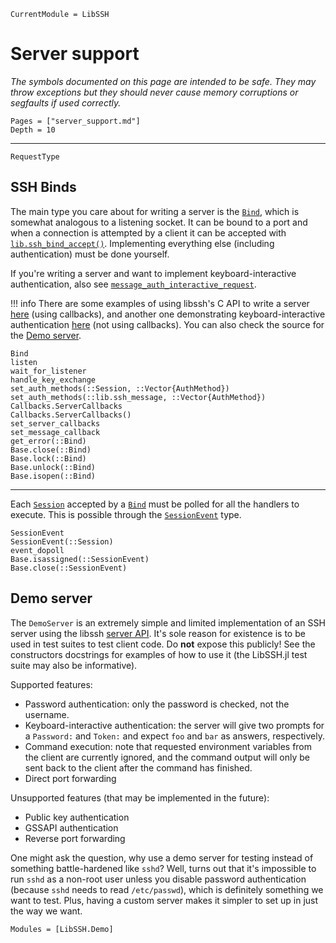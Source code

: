 ```@meta
CurrentModule = LibSSH
```

# Server support

*The symbols documented on this page are intended to be safe. They may throw
exceptions but they should never cause memory corruptions or segfaults if used
correctly.*

```@contents
Pages = ["server_support.md"]
Depth = 10
```

---

```@docs
RequestType
```

## SSH Binds

The main type you care about for writing a server is the [`Bind`](@ref), which
is somewhat analogous to a listening socket. It can be bound to a port and when
a connection is attempted by a client it can be accepted with
[`lib.ssh_bind_accept()`](@ref). Implementing everything else (including
authentication) must be done yourself.

If you're writing a server and want to implement keyboard-interactive
authentication, also see [`message_auth_interactive_request`](@ref).

!!! info
    There are some examples of using libssh's C API to write a server
    [here](https://gitlab.com/libssh/libssh-mirror/-/blob/master/examples/samplesshd-cb.c)
    (using callbacks), and another one demonstrating keyboard-interactive
    authentication
    [here](https://gitlab.com/libssh/libssh-mirror/-/blob/master/examples/samplesshd-kbdint.c)
    (not using callbacks). You can also check the source for the [Demo server](@ref).

```@docs
Bind
listen
wait_for_listener
handle_key_exchange
set_auth_methods(::Session, ::Vector{AuthMethod})
set_auth_methods(::lib.ssh_message, ::Vector{AuthMethod})
Callbacks.ServerCallbacks
Callbacks.ServerCallbacks()
set_server_callbacks
set_message_callback
get_error(::Bind)
Base.close(::Bind)
Base.lock(::Bind)
Base.unlock(::Bind)
Base.isopen(::Bind)
```

---

Each [`Session`](@ref) accepted by a [`Bind`](@ref) must be polled for all the
handlers to execute. This is possible through the [`SessionEvent`](@ref) type.

```@docs
SessionEvent
SessionEvent(::Session)
event_dopoll
Base.isassigned(::SessionEvent)
Base.close(::SessionEvent)
```

## Demo server

The `DemoServer` is an extremely simple and limited implementation of an SSH
server using the libssh [server
API](https://api.libssh.org/stable/group__libssh__server.html). It's sole reason
for existence is to be used in test suites to test client code. Do **not**
expose this publicly! See the constructors docstrings for examples of how to use
it (the LibSSH.jl test suite may also be informative).

Supported features:
- Password authentication: only the password is checked, not the username.
- Keyboard-interactive authentication: the server will give two prompts for a
  `Password:` and `Token:` and expect `foo` and `bar` as answers, respectively.
- Command execution: note that requested environment variables from the client
  are currently ignored, and the command output will only be sent back to the
  client after the command has finished.
- Direct port forwarding

Unsupported features (that may be implemented in the future):
- Public key authentication
- GSSAPI authentication
- Reverse port forwarding

One might ask the question, why use a demo server for testing instead of
something battle-hardened like `sshd`? Well, turns out that it's impossible to
run `sshd` as a non-root user unless you disable password authentication
(because `sshd` needs to read `/etc/passwd`), which is definitely something we
want to test. Plus, having a custom server makes it simpler to set up in just
the way we want.

```@autodocs
Modules = [LibSSH.Demo]
```
